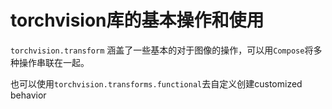 # torchvision库的基本操作和使用

`torchvision.transform` 涵盖了一些基本的对于图像的操作，可以用`Compose`将多种操作串联在一起。 

也可以使用`torchvision.transforms.functional`去自定义创建customized behavior



